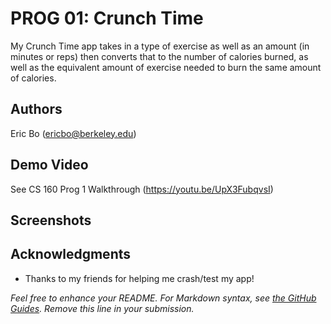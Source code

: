 # PROG 01: Crunch Time

My Crunch Time app takes in a type of exercise as well as an amount (in minutes or reps) then converts that to the number of calories burned, as well as the equivalent amount of exercise needed to burn the same amount of calories.

## Authors

Eric Bo ([ericbo@berkeley.edu](mailto:ericbo@berkeley.edu))

## Demo Video

See CS 160 Prog 1 Walkthrough (https://youtu.be/UpX3FubqvsI)

## Screenshots


			
						

## Acknowledgments

* Thanks to my friends for helping me crash/test my app!

*Feel free to enhance your README. For Markdown syntax, see [the GitHub Guides](https://guides.github.com/features/mastering-markdown/). Remove this line in your submission.*

